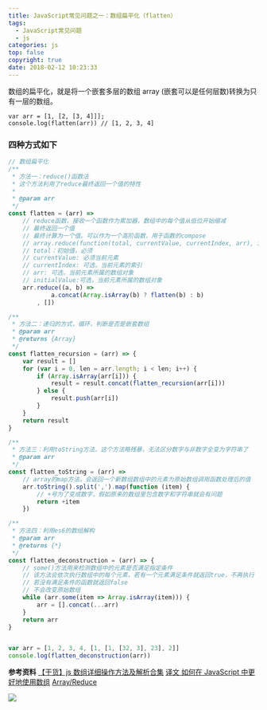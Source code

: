 ```yaml
---
title: JavaScript常见问题之一：数组扁平化（flatten）
tags:
  - JavaScript常见问题
  - js
categories: js
top: false
copyright: true
date: 2018-02-12 10:23:33
---
```

数组的扁平化，就是将一个嵌套多层的数组 array (嵌套可以是任何层数)转换为只有一层的数组。
```
var arr = [1, [2, [3, 4]]];
console.log(flatten(arr)) // [1, 2, 3, 4]
```
<!--more-->

### 四种方式如下

```js
// 数组扁平化
/**
 * 方法一：reduce()函数法
 * 这个方法利用了reduce最终返回一个值的特性
 *
 * @param arr
 */
const flatten = (arr) =>
    // reduce函数，接收一个函数作为累加器，数组中的每个值从低位开始缩减
    // 最终返回一个值
    // 最终计算为一个值。可以作为一个高阶函数，用于函数的compose
    // array.reduce(function(total, currentValue, currentIndex, arr), initialValue)
    // total：初始值，必须
    // currentValue: 必须当前元素
    // currentIndex: 可选，当前元素的索引
    // arr: 可选，当前元素所属的数组对象
    // initialValue:可选，当前元素所属的数组对象
    arr.reduce((a, b) =>
            a.concat(Array.isArray(b) ? flatten(b) : b)
        , [])

/**
 * 方法二：递归的方式，循环，判断是否是嵌套数组
 * @param arr
 * @returns {Array}
 */
const flatten_recursion = (arr) => {
    var result = []
    for (var i = 0, len = arr.length; i < len; i++) {
        if (Array.isArray(arr[i])) {
            result = result.concat(flatten_recursion(arr[i]))
        } else {
            result.push(arr[i])
        }
    }
    return result
}

/**
 * 方法三：利用toString方法，这个方法略残暴，无法区分数字与非数字全变为字符串了
 * @param arr
 */
const flatten_toString = (arr) =>
    // array的map方法，会返回一个新数组数组中的元素为原始数组调用函数处理后的值
    arr.toString().split(',').map(function (item) {
        // +号为了变成数字，假如原来的数组里包含数字和字符串就会有问题
        return +item
    })

/**
 * 方法四：利用es6的数组解构
 * @param arr
 * @returns {*}
 */
const flatten_deconstruction = (arr) => {
    // some()方法用来检测数组中的元素是否满足指定条件
    // 该方法会依次执行数组中的每个元素，若有一个元素满足条件就返回true，不再执行
    // 若没有满足条件的函数就返回false
    // 不会改变原始数组
    while (arr.some(item => Array.isArray(item))) {
        arr = [].concat(...arr)
    }
    return arr
}


var arr = [1, 2, 3, 4, [1, [1, [32, 3], 23], 2]]
console.log(flatten_deconstruction(arr))
```
**参考资料**
[【干货】js 数组详细操作方法及解析合集](https://juejin.im/post/5b0903b26fb9a07a9d70c7e0)
[译文 如何在 JavaScript 中更好地使用数组](https://juejin.im/post/5b8d0a74f265da431d0e7ec0)
[Array/Reduce](https://developer.mozilla.org/zh-CN/docs/Web/JavaScript/Reference/Global_Objects/Array/Reduce)

![](http://static.zhyjor.com/wexin.png)
